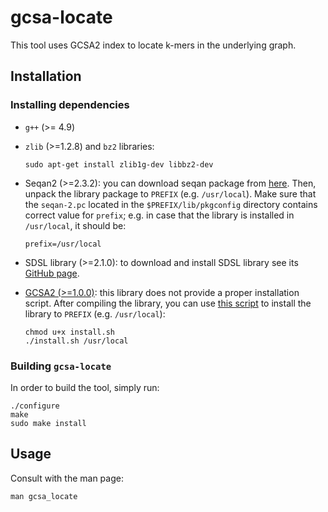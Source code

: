 gcsa-locate
===========
This tool uses GCSA2 index to locate k-mers in the underlying graph.

Installation
------------
### Installing dependencies
- `g++` (>= 4.9)
- `zlib` (>=1.2.8) and `bz2` libraries:

      sudo apt-get install zlib1g-dev libbz2-dev

- Seqan2 (>=2.3.2): you can download seqan package from [here](http://packages.seqan.de).
  Then, unpack the library package to `PREFIX` (e.g. `/usr/local`). Make sure that the
  `seqan-2.pc` located in the `$PREFIX/lib/pkgconfig` directory contains correct value for
  `prefix`; e.g. in case that the library is installed in `/usr/local`, it should be:

      prefix=/usr/local

- SDSL library (>=2.1.0): to download and install SDSL library see its
  [GitHub page](https://github.com/simongog/sdsl-lite).
- [GCSA2 (>=1.0.0)](https://github.com/jltsiren/gcsa2): this library does not provide a
  proper installation script. After compiling the library, you can use
  [this script](https://gist.github.com/cartoonist/32fc8595d8e1a6255c44067d1eb0dfcc#gistcomment-2172472)
  to install the library to `PREFIX` (e.g. `/usr/local`):

      chmod u+x install.sh
      ./install.sh /usr/local

### Building `gcsa-locate`
In order to build the tool, simply run:

    ./configure
    make
    sudo make install

Usage
-----
Consult with the man page:

    man gcsa_locate
